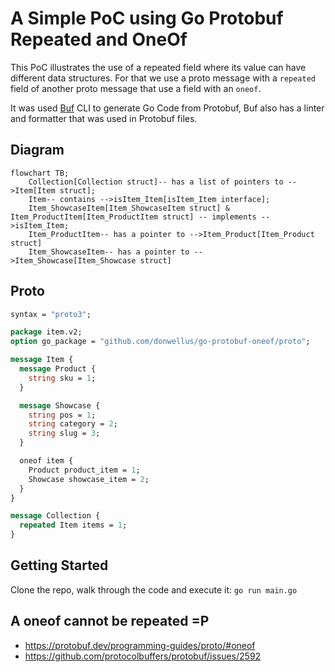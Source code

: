 # A Simple PoC using Go Protobuf Repeated and OneOf

This PoC illustrates the use of a repeated field where its value can have different data structures.
For that we use a proto message with a `repeated` field of another proto message that use a field with an `oneof`.

It was used [Buf](https://github.com/bufbuild/buf) CLI to generate Go Code from Protobuf, Buf also has a linter and formatter that was used in Protobuf files.

## Diagram

```mermaid
flowchart TB;
    Collection[Collection struct]-- has a list of pointers to -->Item[Item struct];
    Item-- contains -->isItem_Item[isItem_Item interface];
    Item_ShowcaseItem[Item_ShowcaseItem struct] & Item_ProductItem[Item_ProductItem struct] -- implements -->isItem_Item;
    Item_ProductItem-- has a pointer to -->Item_Product[Item_Product struct]
    Item_ShowcaseItem-- has a pointer to -->Item_Showcase[Item_Showcase struct]
```

## Proto

```proto
syntax = "proto3";

package item.v2;
option go_package = "github.com/donwellus/go-protobuf-oneof/proto";

message Item {
  message Product {
    string sku = 1;
  }

  message Showcase {
    string pos = 1;
    string category = 2;
    string slug = 3;
  }

  oneof item {
    Product product_item = 1;
    Showcase showcase_item = 2;
  }
}

message Collection {
  repeated Item items = 1;
}
```

## Getting Started

Clone the repo, walk through the code and execute it: `go run main.go`

## A oneof cannot be repeated =P

- <https://protobuf.dev/programming-guides/proto/#oneof>
- <https://github.com/protocolbuffers/protobuf/issues/2592>
